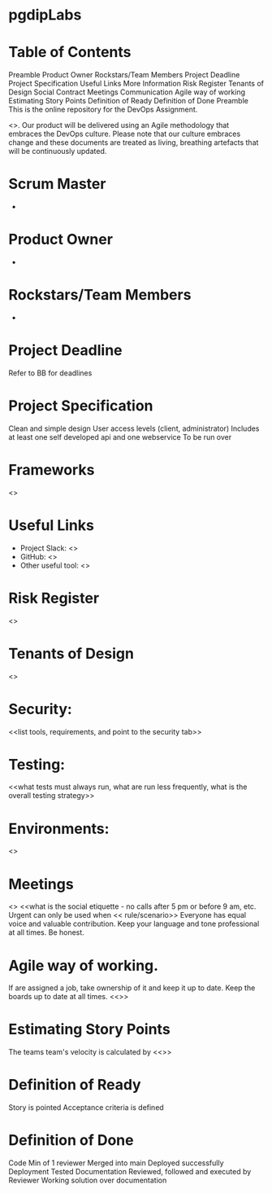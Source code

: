 # pgdipLabs

# Table of Contents
Preamble
Product Owner
Rockstars/Team Members
Project Deadline
Project Specification
Useful Links
More Information
Risk Register
Tenants of Design
Social Contract
Meetings
Communication
Agile way of working
Estimating Story Points
Definition of Ready
Definition of Done
Preamble
This is the online repository for the DevOps Assignment.

<>.
Our product will be delivered using an Agile methodology that embraces the DevOps culture. Please note that our culture embraces change and these documents are treated as living, breathing artefacts that will be continuously updated.

# Scrum Master
- <name> <lnumber>

# Product Owner
- <name> 

# Rockstars/Team Members
- <name> 

# Project Deadline
Refer to BB for deadlines

# Project Specification
Clean and simple design
User access levels (client, administrator)
Includes at least one self developed api and one webservice
To be run over <specify platform>

# Frameworks
<<specify details here>>

# Useful Links
 - Project Slack: <<link>>
 - GitHub: <<link>>
 - Other useful tool: <<link>> 

# Risk Register
<<list the project risks>>


# Tenants of Design
<<list your design tenants>>

# Security:
<<list tools, requirements, and point to the security tab>>

# Testing:
<<what tests must always run, what are run less frequently, what is the overall testing strategy>>

# Environments:
<<what is the environment for this projec>>

# Meetings
<<what meetings occur and when>>
<<what is the social etiquette - no calls after 5 pm or before 9 am, etc. Urgent can only be used when << rule/scenario>>
Everyone has equal voice and valuable contribution.
Keep your language and tone professional at all times.
Be honest.
>>

# Agile way of working.
If are assigned a job, take ownership of it and keep it up to date.
Keep the boards up to date at all times.
<<>>

# Estimating Story Points
The teams team's velocity is calculated by <<>>

# Definition of Ready
Story is pointed
Acceptance criteria is defined

# Definition of Done
Code
Min of 1 reviewer
Merged into main
Deployed successfully
Deployment Tested
Documentation
Reviewed, followed and executed by Reviewer
Working solution over documentation

